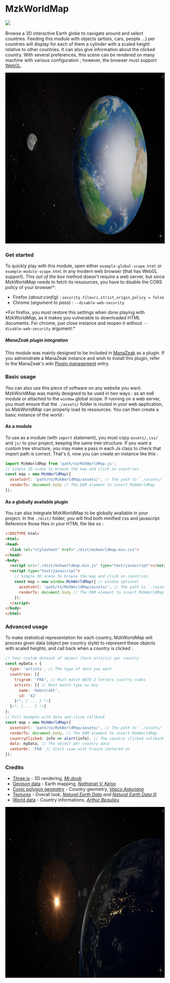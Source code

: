 # MzkWorldMap

![](https://badgen.net/badge/version/0.9.2/blue)

Browse a 3D interactive Earth globe to navigate around and select countries. Feeding this module with objects (artists, cars, people ...) per countries will display for each of them a cylinder with a scaled height relative to other countries. It can also give information about the clicked country. With several preferences, this scene can be rendered on many machine with various configuration ; however, the browser must support [WebGL](https://www.khronos.org/webgl/).

<p>
  <img src="/assets/img/screenshots/day.jpg" width="960" height="540" />
</p>

### Get started

To quickly play with this module, open either `example-global-scope.html` or `example-module-scope.html` in any modern web browser (that has WebGL support). This *out of the box* method doesn't require a web server, but since *MzkWorldMap* needs to fetch its ressources, you have to disable the CORS policy of your browser*:

- Firefox (*about:config*) : `security.fileuri.strict_origin_policy = false`
- Chrome (*argument to pass*) : `--disable-web-security`

\*For firefox, you must restore this settings when done playing with *MzkWorldMap*, as it makes you vulnerable to downloaded HTML documents. For chrome, just close instance and reopen it without `--disable-web-security` argument.*

##### *ManaZeak plugin integration*

This module was mainly designed to be included in [ManaZeak](https://github.com/ManaZeak/ManaZeak) as a plugin. If you administrate a ManaZeak instance and wish to install this plugin, refer to the ManaZeak's wiki [Plugin management](https://github.com/ManaZeak/ManaZeak/wiki/[ADM]-Plugins) entry.

### Basic usage

You can also use this piece of software on any website you want. MzkWorldMap was mainly designed to be used in two ways : as an es6 module or attached to the `window` global scope. If running on a web server, you must ensure that the `./assets/` folder is routed in your web application, so *MzkWorldMap* can properly load its ressources. You can then create a basic instance of the world :

#### As a module

To use as a module (with `import` statement), you must copy `assets/`, `css/` and `js/` to your project, keeping the same tree structure. If you want a custom tree structure, you may make a pass in each Js class to check that import path is correct. That's it, now you can create an instance like this :

```javascript
import MzkWorldMap from 'path/to/MzkWorldMap.js';
// Simple 3D scene to browse the map and click on countries
const map = new MzkWorldMap({
  assetsUrl: 'path/to/MzkWorldMap/assets/', // The path to `./assets/` folder
  renderTo: document.body // The DOM element to insert MzkWorldMap
});
```

#### As a globally available plugin

You can also integrate MzkWorldMap to be globally available in your project. In the `./dist/` folder, you will find both minified css and javascript. Reference those files in your HTML file like so :

```html
<!DOCTYPE html>
<html>
<head>
  <link rel="stylesheet" href="./dist/mzkworldmap.min.css">
</head>
<body>
  <script src="./dist/mzkworldmap.min.js" type="text/javascript"></script>
  <script type="text/javascript">
    // Simple 3D scene to browse the map and click on countries
    const map = new window.MzkWorldMap({ // window optional
      assetsUrl: 'path/to/MzkWorldMap/assets/', // The path to `./assets/` folder
      renderTo: document.body // The DOM element to insert MzkWorldMap
    });
  </script>
</body>
</html>
```

### Advanced usage

To make statistical representation for each country, MzkWorldMap will process given data (object per country style) to represent these objects with scaled heights, and call back when a country is clicked :

```javascript
// Your custom dataset of object (here artists) per country
const myData = {
  type: 'artists', // The type of data you want
  countries: [{
    trigram: 'FRA', // Must match NATO 3 letters country codes
    artists: [{ // Must match type as key
      name: 'Habstrakt',
      id: '42'
    }/*, { ... } */]
  }/*, { ... } */]
};
// Full example with data and click callback
const map = new MzkWorldMap({
  assetsUrl: 'path/to/MzkWorldMap/assets/', // The path to `./assets/` folder
  renderTo: document.body, // The DOM element to insert MzkWorldMap
  countryClicked: info => alert(info), // The country clicked callback
  data: myData, // The object per country data
  centerOn: 'FRA' // Start view with France centered on
});
```

### Credits

- [Three.js](https://threejs.org/) - 3D rendering, [*Mr.doob*](https://github.com/mrdoob)
- [Geojson data](https://github.com/nvkelso/natural-earth-vector) - Earth mapping, [*Nathaniel V. Kelso*](https://github.com/nvkelso)
- [Conic polygon geometry](https://github.com/vasturiano/three-conic-polygon-geometry) - Country geometry, [*Vasco Asturiano*](https://github.com/vasturiano)
- [Textures](https://github.com/ManaZeak/MzkWorldMap/tree/master/assets/img/maps) - Overall look, [*Natural Earth Data*](https://www.naturalearthdata.com/) *and* [*Natural Earth Data III*](http://www.shadedrelief.com/natural3/extra.html)
- [World data](https://github.com/ManaZeak/MzkWorldMap/blob/master/assets/json/WorldData.json) - Country informations, [*Arthur Beaulieu*](https://github.com/ArthurBeaulieu)

<p>
  <img src="/assets/img/screenshots/sunrise.jpg" width="960" height="540" />  
</p>
